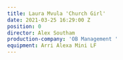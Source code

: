 ```yaml
---
title: Laura Mvula 'Church Girl'
date: 2021-03-25 16:29:00 Z
position: 0
director: Alex Southam
production-company: 'OB Management '
equipment: Arri Alexa Mini LF
---
```


